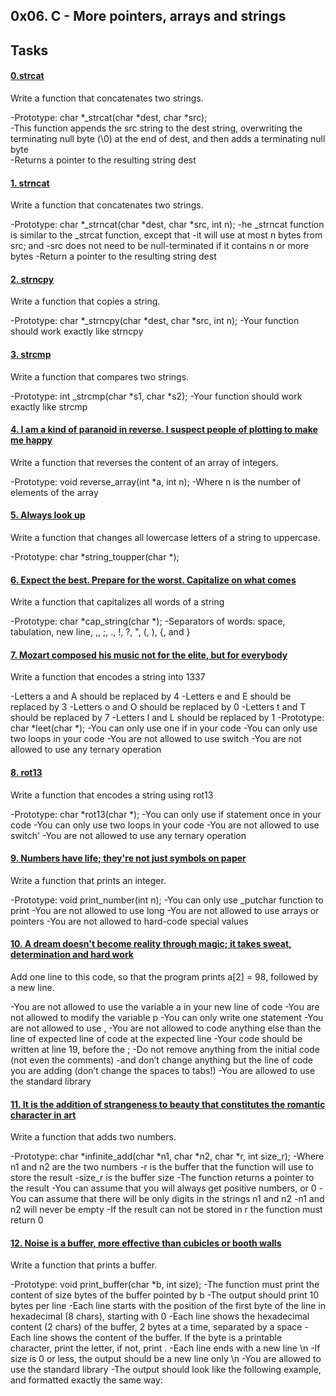 ##  0x06. C - More pointers, arrays and strings

##  Tasks

####  [0.strcat](0-strcat.c)

Write a function that concatenates two strings.

-Prototype: char *_strcat(char *dest, char *src);\
-This function appends the src string to the dest string, overwriting the terminating null byte (\0) at the end of dest, and then adds a terminating null byte\
-Returns a pointer to the resulting string dest

####  [1. strncat](1-strncat.c)

Write a function that concatenates two strings.

-Prototype: char *_strncat(char *dest, char *src, int n);
-he _strncat function is similar to the _strcat function, except that
	-it will use at most n bytes from src; and
	-src does not need to be null-terminated if it contains n or more bytes
-Return a pointer to the resulting string dest

#### [2. strncpy](2-strncpy.c)

Write a function that copies a string.

-Prototype: char *_strncpy(char *dest, char *src, int n); 
-Your function should work exactly like strncpy

####  [3. strcmp](3-strcmp.c)

Write a function that compares two strings.

-Prototype: int _strcmp(char *s1, char *s2);
-Your function should work exactly like strcmp

#### [4. I am a kind of paranoid in reverse. I suspect people of plotting to make me happy](4-rev_array.c)

Write a function that reverses the content of an array of integers.

-Prototype: void reverse_array(int *a, int n);
-Where n is the number of elements of the array

#### [5. Always look up](5-string_toupper.c)

Write a function that changes all lowercase letters of a string to uppercase.

-Prototype: char *string_toupper(char *);

#### [6. Expect the best. Prepare for the worst. Capitalize on what comes](6-cap_string.c)

Write a function that capitalizes all words of a string

-Prototype: char *cap_string(char *);
-Separators of words: space, tabulation, new line, ,, ;, ., !, ?, ", (, ), {, and }

####  [7. Mozart composed his music not for the elite, but for everybody](7-leet.c)

Write a function that encodes a string into 1337

-Letters a and A should be replaced by 4
-Letters e and E should be replaced by 3
-Letters o and O should be replaced by 0
-Letters t and T should be replaced by 7
-Letters l and L should be replaced by 1
-Prototype: char *leet(char *);
-You can only use one if in your code
-You can only use two loops in your code
-You are not allowed to use switch
-You are not allowed to use any ternary operation

####  [8. rot13](100-rot13.c)

Write a function that encodes a string using rot13

-Prototype: char *rot13(char *);
-You can only use if statement once in your code
-You can only use two loops in your code
-You are not allowed to use switch'
-You are not allowed to use any ternary operation

####  [9. Numbers have life; they're not just symbols on paper](101-print_number.c)

Write a function that prints an integer.

-Prototype: void print_number(int n);
-You can only use _putchar function to print
-You are not allowed to use long
-You are not allowed to use arrays or pointers
-You are not allowed to hard-code special values

####  [10. A dream doesn't become reality through magic; it takes sweat, determination and hard work](102-magic.c)

Add one line to this code, so that the program prints a[2] = 98, followed by a new line.

-You are not allowed to use the variable a in your new line of code
-You are not allowed to modify the variable p
-You can only write one statement
-You are not allowed to use ,
-You are not allowed to code anything else than the line of expected line of code at the expected line
-Your code should be written at line 19, before the ;
-Do not remove anything from the initial code (not even the comments)
-and don’t change anything but the line of code you are adding (don’t change the spaces to tabs!)
-You are allowed to use the standard library

####  [11. It is the addition of strangeness to beauty that constitutes the romantic character in art](103-infinite_add.c)

Write a function that adds two numbers.

-Prototype: char *infinite_add(char *n1, char *n2, char *r, int size_r);
-Where n1 and n2 are the two numbers
-r is the buffer that the function will use to store the result
-size_r is the buffer size
-The function returns a pointer to the result
-You can assume that you will always get positive numbers, or 0
-You can assume that there will be only digits in the strings n1 and n2
-n1 and n2 will never be empty
-If the result can not be stored in r the function must return 0

####  [12. Noise is a buffer, more effective than cubicles or booth walls](104-print_buffer.c)

Write a function that prints a buffer.

-Prototype: void print_buffer(char *b, int size);
-The function must print the content of size bytes of the buffer pointed by b
-The output should print 10 bytes per line
-Each line starts with the position of the first byte of the line in hexadecimal (8 chars), starting with 0
-Each line shows the hexadecimal content (2 chars) of the buffer, 2 bytes at a time, separated by a space
-Each line shows the content of the buffer. If the byte is a printable character, print the letter, if not, print .
-Each line ends with a new line \n
-If size is 0 or less, the output should be a new line only \n
-You are allowed to use the standard library
-The output should look like the following example, and formatted exactly the same way:
